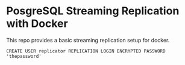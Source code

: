# PosgreSQL Streaming Replication with Docker

This repo provides a basic streaming replication setup for docker.

`CREATE USER replicator REPLICATION LOGIN ENCRYPTED PASSWORD 'thepassword'`
